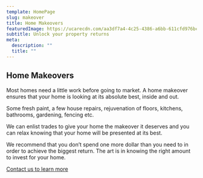 ```yaml
---
template: HomePage
slug: makeover
title: Home Makeovers
featuredImage: https://ucarecdn.com/aa3df7a4-4c25-4386-a6bb-611cfd976bcf/-/crop/986x663/69,76/-/preview/
subtitle: Unlock your property returns
meta:
  description: ""
  title: ""
---
```

## Home Makeovers

Most homes need a little work before going to market. A home makeover ensures that your home is looking at its absolute best, inside and out.

Some fresh paint, a few house repairs, rejuvenation of floors, kitchens, bathrooms, gardening, fencing etc.

We can enlist trades to give your home the makeover it deserves and you can relax knowing that your home will be presented at its best.

We recommend that you don’t spend one more dollar than you need to in order to achieve the biggest return.  The art is in knowing the right amount to invest for your home.

  [Contact us to learn more](https://encorehomestaging.com.au/contact)